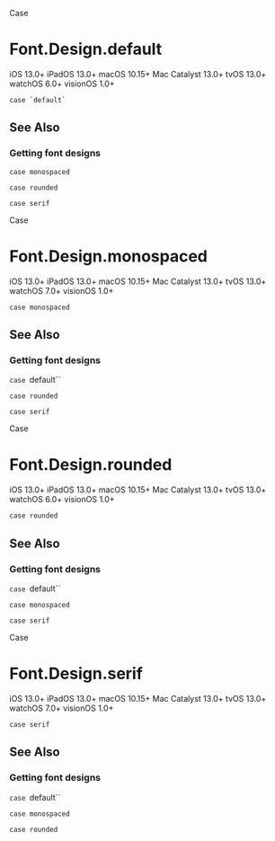 Case

# Font.Design.default

iOS 13.0+  iPadOS 13.0+  macOS 10.15+  Mac Catalyst 13.0+  tvOS 13.0+  watchOS
6.0+  visionOS 1.0+

    
    
    case `default`

## See Also

### Getting font designs

`case monospaced`

`case rounded`

`case serif`

Case

# Font.Design.monospaced

iOS 13.0+  iPadOS 13.0+  macOS 10.15+  Mac Catalyst 13.0+  tvOS 13.0+  watchOS
7.0+  visionOS 1.0+

    
    
    case monospaced

## See Also

### Getting font designs

`case `default``

`case rounded`

`case serif`

Case

# Font.Design.rounded

iOS 13.0+  iPadOS 13.0+  macOS 10.15+  Mac Catalyst 13.0+  tvOS 13.0+  watchOS
6.0+  visionOS 1.0+

    
    
    case rounded

## See Also

### Getting font designs

`case `default``

`case monospaced`

`case serif`

Case

# Font.Design.serif

iOS 13.0+  iPadOS 13.0+  macOS 10.15+  Mac Catalyst 13.0+  tvOS 13.0+  watchOS
7.0+  visionOS 1.0+

    
    
    case serif

## See Also

### Getting font designs

`case `default``

`case monospaced`

`case rounded`


